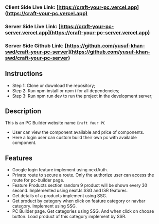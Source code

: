 ### Client Side Live Link: [https://craft-your-pc.vercel.app](https://craft-your-pc.vercel.app)

### Server Side Live Link: [https://craft-your-pc-server.vercel.app](https://craft-your-pc-server.vercel.app)

### Server Side Github Link: [https://github.com/yusuf-khan-swd/craft-your-pc-server](https://github.com/yusuf-khan-swd/craft-your-pc-server)

## Instructions

<ul>
    <li>
        Step 1: Clone or download the repository; 
    </li>
    <li>
        Step 2: Run npm install or npm i for all dependencies; 
    </li>
    <li>
        Step 3: Run npm run dev to run the project in the development server; 
    </li>
</ul>

## Description

This is an PC Builder website name `Craft Your PC`

- User can view the component available and price of components.
- Here a login user can custom build their own pc with available component.

## Features

- Google login feature implement using nextAuth.
- Private route to secure a route. Only the authorize user can access the route for pc-builder page.
- Feature Products section random 9 product will be shown every 30 second. Implemented using nextJs SSG and ISR features.
- Get details of a products implement using SSG.
- Get product by category when click on feature category or navbar category. Implement using SSG.
- PC Builder page. Get categories using SSG. And when click on choose button. Load product of this category implement by SSR.
